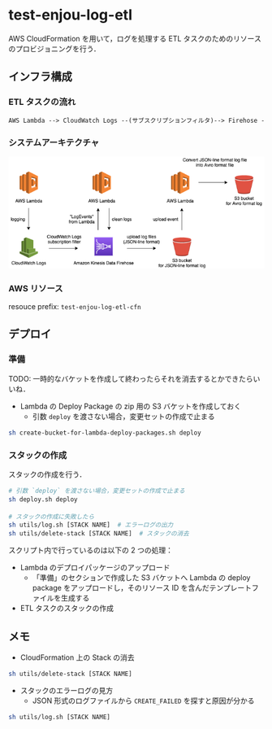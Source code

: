 # test-enjou-log-etl

AWS CloudFormation を用いて，ログを処理する ETL タスクのためのリソースのプロビジョニングを行う．

## インフラ構成

### ETL タスクの流れ

```txt
AWS Lambda --> CloudWatch Logs --(サブスクリプションフィルタ)--> Firehose -> S3
```

### システムアーキテクチャ

![img](./docs/img/test-enjou-system-architecture.png)

### AWS リソース

resouce prefix: `test-enjou-log-etl-cfn`

## デプロイ

### 準備

TODO: 一時的なバケットを作成して終わったらそれを消去するとかできたらいいね．

- Lambda の Deploy Package の zip 用の S3 バケットを作成しておく
  - 引数 `deploy` を渡さない場合，変更セットの作成で止まる

```sh
sh create-bucket-for-lambda-deploy-packages.sh deploy
```

### スタックの作成

スタックの作成を行う．

```sh
# 引数 `deploy` を渡さない場合，変更セットの作成で止まる
sh deploy.sh deploy

# スタックの作成に失敗したら
sh utils/log.sh [STACK NAME]  # エラーログの出力
sh utils/delete-stack [STACK NAME]  # スタックの消去
```

スクリプト内で行っているのは以下の 2 つの処理：

- Lambda のデプロイパッケージのアップロード
  - 「準備」のセクションで作成した S3 バケットへ Lambda の deploy package をアップロードし，そのリソース ID を含んだテンプレートファイルを生成する
- ETL タスクのスタックの作成

## メモ

- CloudFormation 上の Stack の消去

```sh
sh utils/delete-stack [STACK NAME]
```

- スタックのエラーログの見方
  - JSON 形式のログファイルから `CREATE_FAILED` を探すと原因が分かる

```sh
sh utils/log.sh [STACK NAME]
```
